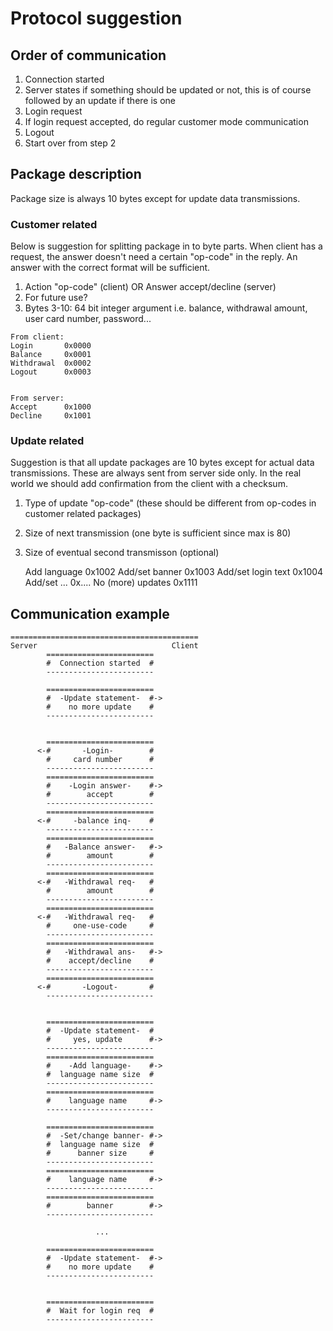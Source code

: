 # Protocol suggestion
## Order of communication
1. Connection started
2. Server states if something should be updated or not,
  this is of course followed by an update if there is one
3. Login request
4. If login request accepted, do regular customer mode 
   communication
5. Logout
6. Start over from step 2

## Package description
Package size is always 10 bytes except for update data
transmissions.
### Customer related
Below is suggestion for splitting package in to byte parts.
When client has a request, the answer doesn't need a certain
"op-code" in the reply. An answer with the correct format will
be sufficient.

1. Action "op-code" (client) OR Answer accept/decline (server)
2. For future use?
3. Bytes 3-10: 64 bit integer argument i.e. balance, withdrawal amount, 
   user card number, password...


<!-- -->
    From client:
    Login       0x0000
    Balance     0x0001
    Withdrawal  0x0002
    Logout      0x0003


    From server:
    Accept      0x1000
    Decline     0x1001

### Update related
Suggestion is that all update packages are 10 bytes except for actual
data transmissions. These are always sent from server side only. In 
the real world we should add confirmation from the client with a
checksum.

1. Type of update "op-code" (these should be different from op-codes 
   in customer related packages)
2. Size of next transmission (one byte is sufficient since max is 80)
3. Size of eventual second transmisson (optional)

    Add language        0x1002
    Add/set banner      0x1003
    Add/set login text  0x1004
    Add/set ...         0x....
    No (more) updates   0x1111


## Communication example
    ==========================================
    Server                              Client
            ========================
            #  Connection started  #
            ------------------------

            ========================
            #  -Update statement-  #->
            #    no more update    #
            ------------------------

            
            ========================
          <-#       -Login-        #
            #     card number      #
            ------------------------
            ========================
            #    -Login answer-    #->
            #        accept        #
            ------------------------
            ========================
          <-#     -balance inq-    #
            ------------------------
            ========================
            #   -Balance answer-   #->
            #        amount        #
            ------------------------
            ========================
          <-#   -Withdrawal req-   #
            #        amount        #
            ------------------------
            ========================
          <-#   -Withdrawal req-   #
            #     one-use-code     #
            ------------------------
            ========================
            #   -Withdrawal ans-   #->
            #    accept/decline    #
            ------------------------
            ========================
          <-#       -Logout-       #
            ------------------------
            
            
            ========================
            #  -Update statement-  #
            #     yes, update      #->
            ------------------------
            ========================
            #    -Add language-    #->
            #  language name size  #
            ------------------------
            ========================
            #    language name     #->
            ------------------------
            
            ========================
            #  -Set/change banner- #->
            #  language name size  #
            #      banner size     # 
            ------------------------
            ========================
            #    language name     #->
            ------------------------
            ========================
            #        banner        #->
            ------------------------

                       ...

            ========================
            #  -Update statement-  #->
            #    no more update    #
            ------------------------


            ========================
            #  Wait for login req  #
            ------------------------


